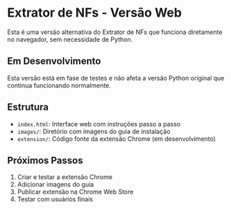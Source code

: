 # Extrator de NFs - Versão Web

Esta é uma versão alternativa do Extrator de NFs que funciona diretamente no navegador, sem necessidade de Python.

## Em Desenvolvimento

Esta versão está em fase de testes e não afeta a versão Python original que continua funcionando normalmente.

## Estrutura
- `index.html`: Interface web com instruções passo a passo
- `images/`: Diretório com imagens do guia de instalação
- `extension/`: Código fonte da extensão Chrome (em desenvolvimento)

## Próximos Passos
1. Criar e testar a extensão Chrome
2. Adicionar imagens do guia
3. Publicar extensão na Chrome Web Store
4. Testar com usuários finais
